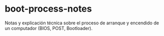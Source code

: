 # boot-process-notes
Notas y explicación técnica sobre el proceso de arranque y encendido de un computador (BIOS, POST, Bootloader).
